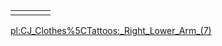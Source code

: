 |     |     |     |     |
|-----|-----|-----|-----|
|     |     |     |     |

[pl:CJ\_Clothes%5CTattoos:\_Right\_Lower\_Arm\_(7)](/docs/pl:CJ_Clothes%5CTattoos:_Right_Lower_Arm_(7).md "wikilink")
